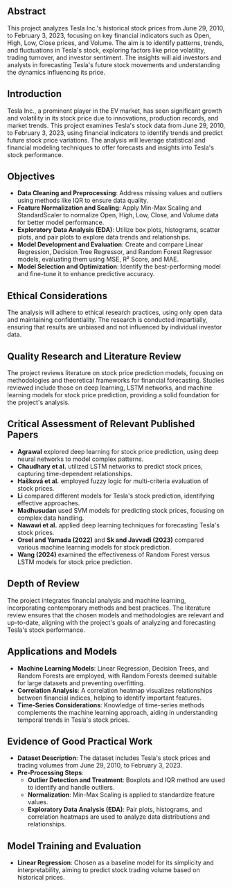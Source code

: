 ## Abstract

This project analyzes Tesla Inc.'s historical stock prices from June 29, 2010, to February 3, 2023, focusing on key financial indicators such as Open, High, Low, Close prices, and Volume. The aim is to identify patterns, trends, and fluctuations in Tesla's stock, exploring factors like price volatility, trading turnover, and investor sentiment. The insights will aid investors and analysts in forecasting Tesla's future stock movements and understanding the dynamics influencing its price.

## Introduction

Tesla Inc., a prominent player in the EV market, has seen significant growth and volatility in its stock price due to innovations, production records, and market trends. This project examines Tesla's stock data from June 29, 2010, to February 3, 2023, using financial indicators to identify trends and predict future stock price variations. The analysis will leverage statistical and financial modeling techniques to offer forecasts and insights into Tesla's stock performance.

## Objectives

- **Data Cleaning and Preprocessing**: Address missing values and outliers using methods like IQR to ensure data quality.
- **Feature Normalization and Scaling**: Apply Min-Max Scaling and StandardScaler to normalize Open, High, Low, Close, and Volume data for better model performance.
- **Exploratory Data Analysis (EDA)**: Utilize box plots, histograms, scatter plots, and pair plots to explore data trends and relationships.
- **Model Development and Evaluation**: Create and compare Linear Regression, Decision Tree Regressor, and Random Forest Regressor models, evaluating them using MSE, R² Score, and MAE.
- **Model Selection and Optimization**: Identify the best-performing model and fine-tune it to enhance predictive accuracy.

## Ethical Considerations

The analysis will adhere to ethical research practices, using only open data and maintaining confidentiality. The research is conducted impartially, ensuring that results are unbiased and not influenced by individual investor data.

## Quality Research and Literature Review

The project reviews literature on stock price prediction models, focusing on methodologies and theoretical frameworks for financial forecasting. Studies reviewed include those on deep learning, LSTM networks, and machine learning models for stock price prediction, providing a solid foundation for the project's analysis.

## Critical Assessment of Relevant Published Papers

- **Agrawal** explored deep learning for stock price prediction, using deep neural networks to model complex patterns.
- **Chaudhary et al.** utilized LSTM networks to predict stock prices, capturing time-dependent relationships.
- **Hašková et al.** employed fuzzy logic for multi-criteria evaluation of stock prices.
- **Li** compared different models for Tesla's stock prediction, identifying effective approaches.
- **Madhusudan** used SVM models for predicting stock prices, focusing on complex data handling.
- **Nawawi et al.** applied deep learning techniques for forecasting Tesla's stock prices.
- **Orsel and Yamada (2022)** and **Sk and Javvadi (2023)** compared various machine learning models for stock prediction.
- **Wang (2024)** examined the effectiveness of Random Forest versus LSTM models for stock price prediction.

## Depth of Review

The project integrates financial analysis and machine learning, incorporating contemporary methods and best practices. The literature review ensures that the chosen models and methodologies are relevant and up-to-date, aligning with the project's goals of analyzing and forecasting Tesla's stock performance.

## Applications and Models

- **Machine Learning Models**: Linear Regression, Decision Trees, and Random Forests are employed, with Random Forests deemed suitable for large datasets and preventing overfitting.
- **Correlation Analysis**: A correlation heatmap visualizes relationships between financial indices, helping to identify important features.
- **Time-Series Considerations**: Knowledge of time-series methods complements the machine learning approach, aiding in understanding temporal trends in Tesla's stock prices.

## Evidence of Good Practical Work

- **Dataset Description**: The dataset includes Tesla's stock prices and trading volumes from June 29, 2010, to February 3, 2023.
- **Pre-Processing Steps**:
  - **Outlier Detection and Treatment**: Boxplots and IQR method are used to identify and handle outliers.
  - **Normalization**: Min-Max Scaling is applied to standardize feature values.
  - **Exploratory Data Analysis (EDA)**: Pair plots, histograms, and correlation heatmaps are used to analyze data distributions and relationships.

## Model Training and Evaluation

- **Linear Regression**: Chosen as a baseline model for its simplicity and interpretability, aiming to predict stock trading volume based on historical prices.
